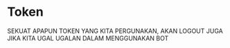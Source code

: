 # Token
SEKUAT APAPUN TOKEN YANG KITA PERGUNAKAN, AKAN LOGOUT JUGA JIKA KITA UGAL UGALAN DALAM MENGGUNAKAN BOT
